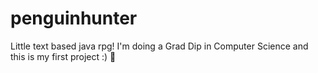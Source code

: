 # penguinhunter

Little text based java rpg!
I'm doing a Grad Dip in Computer Science and this is my first project :)
🐧
